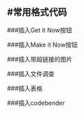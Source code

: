#常用格式代码
----

###插入Get it Now按钮


###插入Make it Now按钮


###插入带超链接的图片


###插入文件调查


###插入表格


###插入codebender


